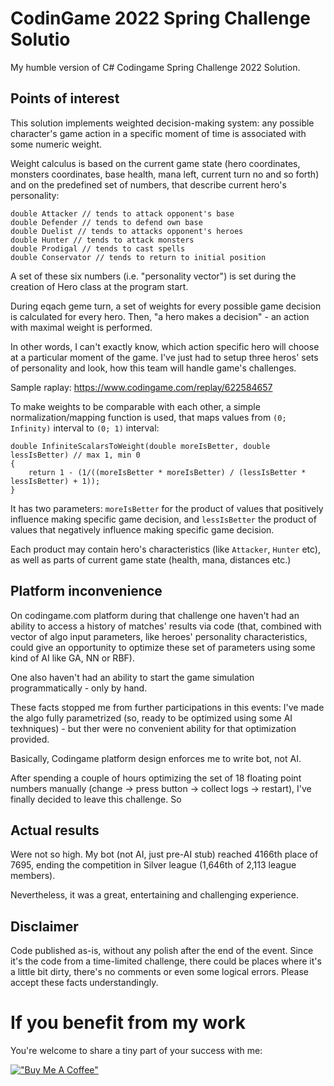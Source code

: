 # CodinGame 2022 Spring Challenge Solutio

My humble version of C# Codingame Spring Challenge 2022 Solution. 

## Points of interest

This solution implements weighted decision-making system: any possible character's game action in a specific moment of time is associated with some numeric weight. 

Weight calculus is based on the current game state (hero coordinates, monsters coordinates, base health, mana left, current turn no and so forth) and on the predefined set of numbers, that describe current hero's personality:

```
double Attacker // tends to attack opponent's base
double Defender // tends to defend own base
double Duelist // tends to attacks opponent's heroes
double Hunter // tends to attack monsters
double Prodigal // tends to cast spells
double Conservator // tends to return to initial position
```

A set of these six numbers (i.e. "personality vector") is set during the creation of Hero class at the program start.

During eqach geme turn, a set of weights for every possible game decision is calculated for every hero. Then, "a hero makes a decision" - an action with maximal weight is performed.

In other words, I can't exactly know, which action specific hero will choose at a particular moment of the game. I've just had to setup three heros' sets of personality and look, how this team will handle game's challenges. 

Sample raplay: https://www.codingame.com/replay/622584657

To make weights to be comparable with each other, a simple normalization/mapping function is used, that maps values from `(0; Infinity)` interval to `(0; 1)` interval:

```
double InfiniteScalarsToWeight(double moreIsBetter, double lessIsBetter) // max 1, min 0
{
    return 1 - (1/((moreIsBetter * moreIsBetter) / (lessIsBetter * lessIsBetter) + 1));
}
```

It has two parameters: `moreIsBetter` for the product of values that positively influence making specific game decision, and `lessIsBetter` the product of values that negatively influence making specific game decision.

Each product may contain hero's characteristics (like `Attacker`, `Hunter` etc), as well as parts of current game state (health, mana, distances etc.)

## Platform inconvenience

On codingame.com platform during that challenge one haven't had an ability to access a history of matches' results via code (that, combined with vector of algo input parameters, like heroes' personality characteristics, could give an opportunity to optimize these set of parameters using some kind of AI like GA, NN or RBF).

One also haven't had an ability to start the game simulation programmatically - only by hand.

These facts stopped me from further participations in this events: I've made the algo fully parametrized (so, ready to be optimized using some AI texhniques) - but ther were no convenient ability for that optimization provided.

Basically, Codingame platform design enforces me to write bot, not AI.

After spending a couple of hours optimizing the set of 18 floating point numbers manually (change -> press button -> collect logs -> restart), I've finally decided to leave this challenge. So

## Actual results

Were not so high. My bot (not AI, just pre-AI stub) reached 4166th place of 7695, ending the competition in Silver league (1,646th of 2,113 league members).

Nevertheless, it was a great, entertaining and challenging experience.

## Disclaimer

Code published as-is, without any polish after the end of the event. Since it's the code from a time-limited challenge, there could be places where it's a little bit dirty, there's no comments or even some logical errors. Please accept these facts understandingly.

# If you benefit from my work

You're welcome to share a tiny part of your success with me:

[!["Buy Me A Coffee"](https://www.buymeacoffee.com/assets/img/custom_images/orange_img.png)](https://www.buymeacoffee.com/rextextaucom)
